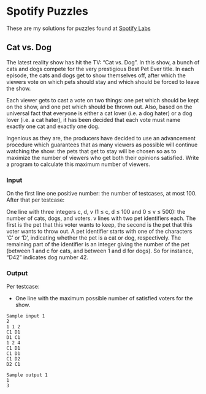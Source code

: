 # Spotify Puzzles

These are my solutions for puzzles found at [Spotify Labs](https://labs.spotify.com/puzzles/)

## Cat vs. Dog
The latest reality show has hit the TV: “Cat vs. Dog”. In this show, a bunch of cats and dogs compete for the very prestigious Best Pet Ever title. In each episode, the cats and dogs get to show themselves off, after which the viewers vote on which pets should stay and which should be forced to leave the show.

Each viewer gets to cast a vote on two things: one pet which should be kept on the show, and one pet which should be thrown out. Also, based on the universal fact that everyone is either a cat lover (i.e. a dog hater) or a dog lover (i.e. a cat hater), it has been decided that each vote must name exactly one cat and exactly one dog.

Ingenious as they are, the producers have decided to use an advancement procedure which guarantees that as many viewers as possible will continue watching the show: the pets that get to stay will be chosen so as to maximize the number of viewers who get both their opinions satisfied. Write a program to calculate this maximum number of viewers.

### Input
On the first line one positive number: the number of testcases, at most 100. After that per testcase:

One line with three integers c, d, v (1 ≤ c, d ≤ 100 and 0 ≤ v ≤ 500): the number of cats, dogs, and voters.
v lines with two pet identifiers each. The first is the pet that this voter wants to keep, the second is the pet that this voter wants to throw out. A pet identifier starts with one of the characters ‘C’ or ‘D’, indicating whether the pet is a cat or dog, respectively. The remaining part of the identifier is an integer giving the number of the pet (between 1 and c for cats, and between 1 and d for dogs). So for instance, “D42” indicates dog number 42.

### Output
Per testcase:

- One line with the maximum possible number of satisfied voters for the show.

```
Sample input 1
2
1 1 2
C1 D1
D1 C1
1 2 4
C1 D1
C1 D1
C1 D2
D2 C1

Sample output 1
1
3
```


